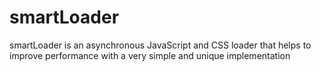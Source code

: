 smartLoader
===========

smartLoader is an asynchronous JavaScript and CSS loader that helps to improve performance with a very simple and unique implementation
